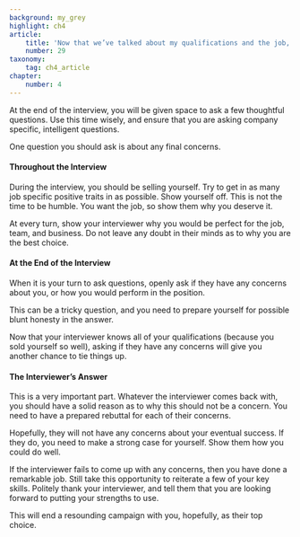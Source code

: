 ```yaml
---
background: my_grey
highlight: ch4
article:
    title: 'Now that we’ve talked about my qualifications and the job, do you have any concerns about my being successful in this job?'
    number: 29
taxonomy:
    tag: ch4_article
chapter:
    number: 4
---
```

At the end of the interview, you will be given space to ask a few thoughtful questions. Use this time wisely, and ensure that you are asking company specific, intelligent questions.

One question you should ask is about any final concerns.

#### Throughout the Interview
During the interview, you should be selling yourself. Try to get in as many job specific positive traits in as possible. Show yourself off. This is not the time to be humble. You want the job, so show them why you deserve it.

At every turn, show your interviewer why you would be perfect for the job, team, and business. Do not leave any doubt in their minds as to why you are the best choice. 

#### At the End of the Interview
When it is your turn to ask questions, openly ask if they have any concerns about you, or how you would perform in the position.

This can be a tricky question, and you need to prepare yourself for possible blunt honesty in the answer. 

Now that your interviewer knows all of your qualifications (because you sold yourself so well), asking if they have any concerns will give you another chance to tie things up. 

#### The Interviewer’s Answer
This is a very important part. Whatever the interviewer comes back with, you should have a solid reason as to why this should not be a concern. You need to have a prepared rebuttal for each of their concerns. 

Hopefully, they will not have any concerns about your eventual success. If they do, you need to make a strong case for yourself. Show them how you could do well. 

If the interviewer fails to come up with any concerns, then you have done a remarkable job. Still take this opportunity to reiterate a few of your key skills. Politely thank your interviewer, and tell them that you are looking forward to putting your strengths to use. 

This will end a resounding campaign with you, hopefully, as their top choice.